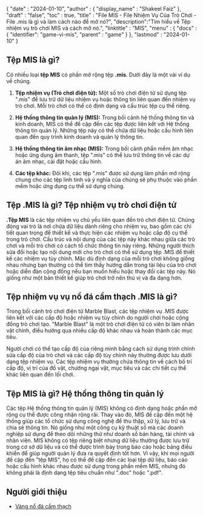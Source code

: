 {
  "date" : "2024-01-10",
  "author" : {
    "display_name" : "Shakeel Faiz"
  },
  "draft" : "false",
  "toc" : true,
  "title" : "File MIS - File Nhiệm Vụ Của Trò Chơi - File .mis là gì và làm cách nào để mở nó?",
  "description":"Tìm hiểu về Tệp nhiệm vụ trò chơi MIS và cách mở nó.",
  "linktitle" : "MIS",
  "menu" : {
    "docs" : {
      "identifier": "game-vi-mis",
      "parent" : "game"
    }
  },
  "lastmod" : "2024-01-10"
}

## Tệp MIS là gì?

Có nhiều loại **tệp MIS** có phần mở rộng tệp **.mis**. Dưới đây là một vài ví dụ về chúng.

1. **Tệp nhiệm vụ (Trò chơi điện tử):** Một số trò chơi điện tử sử dụng tệp ".mis" để lưu trữ dữ liệu nhiệm vụ hoặc thông tin liên quan đến nhiệm vụ trò chơi. Mỗi trò chơi có thể có định dạng và cấu trúc tệp cụ thể riêng.

2. **Hệ thống thông tin quản lý (MIS):** Trong bối cảnh hệ thống thông tin và kinh doanh, MIS có thể đề cập đến các tệp được liên kết với Hệ thống thông tin quản lý. Những tệp này có thể chứa dữ liệu hoặc cấu hình liên quan đến quy trình kinh doanh và quản lý thông tin.

3. **Hệ thống thông tin âm nhạc (MIS):** Trong bối cảnh phần mềm âm nhạc hoặc ứng dụng âm thanh, tệp ".mis" có thể lưu trữ thông tin về các dự án âm nhạc, cài đặt hoặc cấu hình.

4. **Các tệp khác:** Đôi khi, các tệp ".mis" được sử dụng làm phần mở rộng chung cho các tệp linh tinh và ý nghĩa của chúng sẽ phụ thuộc vào phần mềm hoặc ứng dụng cụ thể sử dụng chúng.

## Tệp .MIS là gì? Tệp nhiệm vụ trò chơi điện tử

**.Tệp MIS** là các tệp nhiệm vụ chủ yếu liên quan đến trò chơi điện tử. Chúng đóng vai trò là nơi chứa dữ liệu dành riêng cho nhiệm vụ, bao gồm các chi tiết quan trọng để thiết kế và thực hiện các nhiệm vụ hoặc cấp độ cụ thể trong trò chơi. Cấu trúc và nội dung của các tệp này khác nhau giữa các trò chơi và mỗi trò chơi có cách tổ chức thông tin này riêng. Những người thích sửa đổi hoặc tạo nội dung mới cho trò chơi có thể sử dụng tệp .MIS để thiết kế các nhiệm vụ tùy chỉnh. Mặc dù định dạng của mỗi trò chơi không giống nhau nhưng bạn thường có thể tìm thấy hướng dẫn trong tài liệu của trò chơi hoặc diễn đàn cộng đồng nếu bạn muốn hiểu hoặc thay đổi các tệp này. Nó giống như một bản thiết kế giúp trò chơi trở nên thú vị và đa dạng hơn.

## Tệp nhiệm vụ vụ nổ đá cẩm thạch .MIS là gì?

Trong bối cảnh trò chơi điện tử Marble Blast, các tệp nhiệm vụ .MIS được liên kết với các cấp độ hoặc nhiệm vụ tùy chỉnh do người chơi hoặc cộng đồng trò chơi tạo. "Marble Blast" là một trò chơi điện tử có viên bi làm nhân vật chính, điều hướng qua nhiều cấp độ khác nhau và hoàn thành các mục tiêu.

Người chơi có thể tạo cấp độ của riêng mình bằng cách sử dụng trình chỉnh sửa cấp độ của trò chơi và các cấp độ tùy chỉnh này thường được lưu dưới dạng tệp nhiệm vụ. Các tệp nhiệm vụ thường chứa thông tin về cách bố trí cấp độ, vị trí của đồ vật, chướng ngại vật, mục tiêu và các chi tiết cụ thể khác liên quan đến lối chơi.

## Tệp MIS là gì? Hệ thống thông tin quản lý

Các tệp Hệ thống thông tin quản lý (MIS) không có định dạng hoặc phần mở rộng cụ thể được công nhận rộng rãi. Thay vào đó, MIS đề cập đến một hệ thống giúp các tổ chức sử dụng công nghệ để thu thập, xử lý, lưu trữ và chia sẻ thông tin. Nó giống như một công cụ kỹ thuật số mà các doanh nghiệp sử dụng để theo dõi những thứ như doanh số bán hàng, tài chính và nhân viên. MIS không có tệp riêng biệt nhưng dữ liệu thường được lưu trữ trong cơ sở dữ liệu và có thể được trình bày trong báo cáo hoặc bảng điều khiển để giúp người quản lý đưa ra quyết định tốt hơn. Vì vậy, khi mọi người đề cập đến "tệp MIS", họ có thể đề cập đến các loại tệp dữ liệu, báo cáo hoặc cấu hình khác nhau được sử dụng trong phần mềm MIS, nhưng đó không phải là định dạng tệp tiêu chuẩn như ".doc" hoặc ".pdf".

## Người giới thiệu
* [Vàng nổ đá cẩm thạch](https://en.wikipedia.org/wiki/Marble_Blast_Gold)

